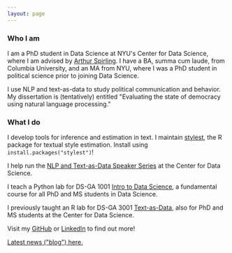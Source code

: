 ```yaml
---
layout: page
---
```


<h3>Who I am</h3>

I am a PhD student in Data Science at NYU's Center for Data Science, where I am advised by <a href="https://www.nyu.edu/projects/spirling/">Arthur Spirling</a>. I have a BA, summa cum laude, from Columbia University, and an MA from NYU, where I was a PhD student in political science prior to joining Data Science.

I use NLP and text-as-data to study political communication and behavior. My dissertation is (tentatively) entitled "Evaluating the state of democracy using natural language processing."

<h3>What I do</h3>

I develop tools for inference and estimation in text. I maintain <a href="https://cran.r-project.org/web/packages/stylest/">stylest</a>, the R package for textual style estimation. Install using `install.packages("stylest")`!

I help run the <a href="https://cds.nyu.edu/text-data-speaker-series/">NLP and Text-as-Data Speaker Series</a> at the Center for Data Science.

I teach a Python lab for DS-GA 1001 <a href="https://github.com/leslie-huang/DataScienceCourse">Intro to Data Science</a>, a fundamental course for all PhD and MS students in Data Science.

I previously taught an R lab for DS-GA 3001 <a href="text-as-data-lab/">Text-as-Data</a>, also for PhD and MS students at the Center for Data Science.

Visit my <a href="https://github.com/leslie-huang">GitHub</a> or <a href="https://www.linkedin.com/in/huangleslie">LinkedIn</a> to find out more!

<a href="blog/">Latest news ("blog") here.</a>